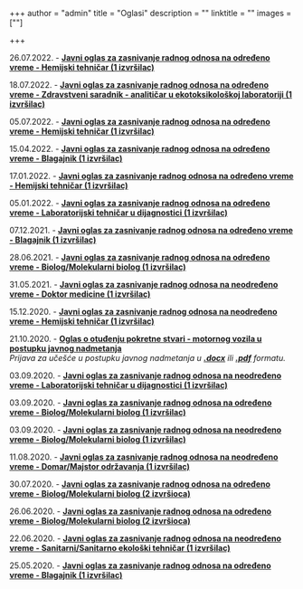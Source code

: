 +++
author = "admin"
title = "Oglasi"
description = ""
linktitle = ""
images = [""]

+++

26.07.2022. - [**Javni oglas za zasnivanje radnog odnosa na određeno vreme - Hemijski tehničar (1 izvršilac)**](/docs/oglasi/oglas_hemijski_tehnicar_20220726.pdf)

18.07.2022. - [**Javni oglas za zasnivanje radnog odnosa na određeno vreme - Zdravstveni saradnik - analitičar u ekotoksikološkoj laboratoriji (1 izvršilac)**](/docs/oglasi/oglas_zdravstveni_saradnik_analiticar_20220718.pdf)

05.07.2022. - [**Javni oglas za zasnivanje radnog odnosa na određeno vreme - Hemijski tehničar (1 izvršilac)**](/docs/oglasi/oglas_hemijski_tehnicar_20220705.pdf)

15.04.2022. - [**Javni oglas za zasnivanje radnog odnosa na određeno vreme - Blagajnik (1 izvršilac)**](/docs/oglasi/oglas_blagajnik_20220418.pdf)

17.01.2022. - [**Javni oglas za zasnivanje radnog odnosa na određeno vreme - Hemijski tehničar (1 izvršilac)**](/docs/oglasi/oglas_hemijski_tehnicar_20220117.pdf)

05.01.2022. - [**Javni oglas za zasnivanje radnog odnosa na određeno vreme - Laboratorijski tehničar u dijagnostici (1 izvršilac)**](/docs/oglasi/oglas_lab_tehnicar_20220105.pdf)

07.12.2021. - [**Javni oglas za zasnivanje radnog odnosa na određeno vreme - Blagajnik (1 izvršilac)**](/docs/oglasi/oglas_blagajnik_20211206.pdf)

28.06.2021. - [**Javni oglas za zasnivanje radnog odnosa na određeno vreme - Biolog/Molekularni biolog (1 izvršilac)**](/docs/oglasi/oglas_biolog_3.pdf)

31.05.2021. - [**Javni oglas za zasnivanje radnog odnosa na neodređeno vreme - Doktor medicine (1 izvršilac)**](/docs/oglasi/oglas_doktor_medicine.pdf)

15.12.2020. - [**Javni oglas za zasnivanje radnog odnosa na neodređeno vreme - Hemijski tehničar (1 izvršilac)**](/docs/oglasi/oglas_hemijski_tehnicar.pdf)

21.10.2020. - [**Oglas o otuđenju pokretne stvari - motornog vozila u postupku javnog nadmetanja**](/docs/oglasi/oglas_auto.pdf)  
_Prijava za učešće u postupku javnog nadmetanja u [**.docx**](/docs/oglasi/prijava.docx) ili [**.pdf**](/docs/oglasi/prijava.pdf) formatu._

03.09.2020. - [**Javni oglas za zasnivanje radnog odnosa na neodređeno vreme - Laboratorijski tehničar u dijagnostici (1 izvršilac)**](/docs/oglasi/oglas_biolog_lab_tehnicar.pdf)

03.09.2020. - [**Javni oglas za zasnivanje radnog odnosa na određeno vreme - Biolog/Molekularni biolog (1 izvršilac)**](/docs/oglasi/oglas_biolog_lab_tehnicar.pdf)

03.09.2020. - [**Javni oglas za zasnivanje radnog odnosa na neodređeno vreme - Biolog/Molekularni biolog (1 izvršilac)**](/docs/oglasi/oglas_biolog_lab_tehnicar.pdf)

11.08.2020. - [**Javni oglas za zasnivanje radnog odnosa na neodređeno vreme - Domar/Majstor održavanja (1 izvršilac)**](/docs/oglasi/oglas_domar.pdf)

30.07.2020. - [**Javni oglas za zasnivanje radnog odnosa na određeno vreme - Biolog/Molekularni biolog (2 izvršioca)**](/docs/oglasi/oglas_biolog_2.pdf)

26.06.2020. - [**Javni oglas za zasnivanje radnog odnosa na određeno vreme - Biolog/Molekularni biolog (2 izvršioca)**](/docs/oglasi/oglas_biolog.pdf)

22.06.2020. - [**Javni oglas za zasnivanje radnog odnosa na neodređeno vreme - Sanitarni/Sanitarno ekološki tehničar (1 izvršilac)**](/docs/oglasi/oglas_sanitarni_tehnicar.pdf)

25.05.2020. - [**Javni oglas za zasnivanje radnog odnosa na određeno vreme - Blagajnik (1 izvršilac)**](/docs/oglasi/oglas_blagajnik.pdf)
